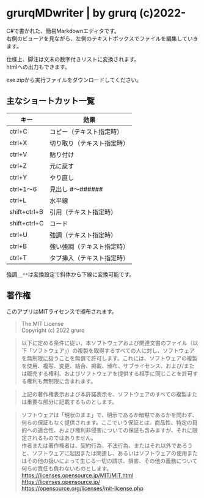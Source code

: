 ﻿# grurqMDwriter | by grurq (c)2022-
C#で書かれた、簡易Markdownエディタです。  
右側のビューアを見ながら、左側のテキストボックスでファイルを編集していきます。  

仕様上、脚注は文末の数字付きリストに変換されます。  
htmlへの出力もできます。  

exe.zipから実行ファイルをダウンロードしてください。  

## 主なショートカット一覧
|キー|効果|
|---|---|
|ctrl+C|コピー（テキスト指定時）|
|ctrl+X|切り取り（テキスト指定時）|
|ctrl+V|貼り付け|
|ctrl+Z|元に戻す|
|ctrl+Y|やり直し|
|ctrl+1～6|見出し #～######|
|ctrl+L|水平線|
|shift+ctrl+B|引用（テキスト指定時）|
|shift+ctrl+C|コード|
|ctrl+U|強調（テキスト指定時）|
|ctrl+B|強い強調（テキスト指定時）|
|ctrl+T|タブ挿入（テキスト指定時）|

強調`__**`は変換設定で斜体から下線に変換可能です。  

## 著作権  

このアプリはMITライセンスで頒布されます。  

> The MIT License  
> Copyright (c) 2022 grurq  

> 以下に定める条件に従い、本ソフトウェアおよび関連文書のファイル（以下「ソフトウェア」）の複製を取得するすべての人に対し、ソフトウェアを無制限に扱うことを無償で許可します。これには、ソフトウェアの複製を使用、複写、変更、結合、掲載、頒布、サブライセンス、および/または販売する権利、およびソフトウェアを提供する相手に同じことを許可する権利も無制限に含まれます。  

> 上記の著作権表示および本許諾表示を、ソフトウェアのすべての複製または重要な部分に記載するものとします。  

> ソフトウェアは「現状のまま」で、明示であるか暗黙であるかを問わず、何らの保証もなく提供されます。ここでいう保証とは、商品性、特定の目的への適合性、および権利非侵害についての保証も含みますが、それに限定されるものではありません。  
> 作者または著作権者は、契約行為、不法行為、またはそれ以外であろうと、ソフトウェアに起因または関連し、あるいはソフトウェアの使用またはその他の扱いによって生じる一切の請求、損害、その他の義務について何らの責任も負わないものとします。   
> <https://licenses.opensource.jp/MIT/MIT.html>  
> <https://licenses.opensource.jp/>  
> <https://opensource.org/licenses/mit-license.php>  
